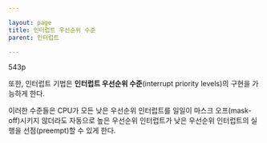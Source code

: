 ```yaml
---

layout: page
title: 인터럽트 우선순위 수준
parent: 인터럽트

---
```

543p

또한, 인터럽트 기법은 **인터럽트 우선순위 수준**(interrupt priority levels)의 구현을 가능하게 한다.

이러한 수준들은 CPU가 모든 낮은 우선순위 인터럽트를 일일이 마스크 오프(mask-off)시키지 않더라도 자동으로 높은 우선순위 인터럽트가 낮은 우선순위 인터럽트의 실행을 선점(preempt)할 수 있게 한다.
